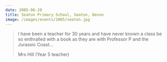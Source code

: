 ```yaml
---
date: 2005-06-20
title: Seaton Primary School, Seaton, Devon
image: /images/events/2005/seaton.jpg
---
```


> I have been a teacher for 30 years and have never known a class be so enthralled with a book as they are with Professor P and the Jurassic Coast...
> 
> <footer>Mrs Hill (Year 5 teacher)</footer>
